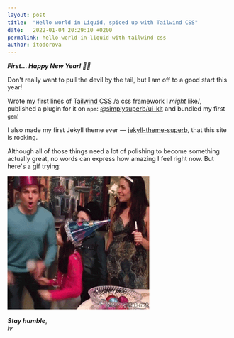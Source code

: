 ```yaml
---
layout: post
title:  "Hello world in Liquid, spiced up with Tailwind CSS"
date:   2022-01-04 20:29:10 +0200
permalink: hello-world-in-liquid-with-tailwind-css
author: itodorova
---
```


<strong class="text-green"><em>First... Happy New Year! 🥂🍾</em></strong>

Don't really want to pull the devil by the tail, but I am off to a good start this year! 

Wrote my first lines of [Tailwind CSS](https://tailwindcss.com/) /a css framework I *might* like/, published a plugin for it on `npm`: [@simplysuperb/ui-kit](https://www.npmjs.com/package/@simplysuperb/ui-kit) and bundled my first `gem`!

I also made my first Jekyll theme ever &mdash; [jekyll-theme-superb](https://github.com/simplysuperb-dev/jekyll-theme-superb), that this site is rocking.

Although all of those things need a lot of polishing to become something <span class="text-green font-bold">actually great</span>, no words can express how amazing I feel right now. But here's a gif trying:
<div class="text-center">
<img src="../assets/gifs/girl-throwing-bowl-at-floor.gif" alt="girl throws bowl on the floor" class="inline-block">
</div>

<p class="text-right">
<strong><em>Stay humble</em></strong>,<br/>
<em>Iv</em>
</p>
